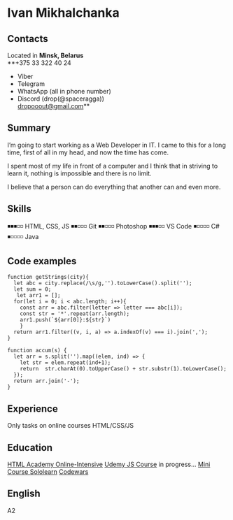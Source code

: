 # Ivan Mikhalchanka

## Contacts
Located in **Minsk, Belarus**  
**+375 33 322 40 24
* Viber
* Telegram
* WhatsApp (all in phone number)
* Discord (drop(@spaceragga))  
[dropooout@gmail.com](mailto:dropooout@gmail.com)**

## Summary

I’m going to start working as a Web Developer in IT. I came to this for a long time, first of all in my head, and now the time has come.

I spent most of my life in front of a computer and I think that in striving to learn it, nothing is impossible and there is no limit.

I believe that a person can do everything that another can and even more.

## Skills

◾◾◾◽◽ HTML, CSS, JS
◾◾◽◽◽ Git
◾◾◽◽◽ Photoshop
◾◾◾◽◽ VS Code
◾◽◽◽◽ C#
◾◽◽◽◽ Java

## Code examples

```
function getStrings(city){
  let abc = city.replace(/\s/g,'').toLowerCase().split('');
  let sum = 0;
   let arr1 = [];
  for(let i = 0; i < abc.length; i++){
    const arr = abc.filter(letter => letter === abc[i]);
    const str = '*'.repeat(arr.length);
    arr1.push(`${arr[0]}:${str}`)
    }
  return arr1.filter((v, i, a) => a.indexOf(v) === i).join(',');
}
```

```
function accum(s) {
  let arr = s.split('').map((elem, ind) => {
    let str = elem.repeat(ind+1);
    return  str.charAt(0).toUpperCase() + str.substr(1).toLowerCase();
  });
  return arr.join('-');
}
```

## Experience

Only tasks on online courses HTML/CSS/JS

## Education
[HTML Academy Online-Intensive](https://htmlacademy.ru/intensive/htmlcss)
[Udemy JS Course](https://www.udemy.com/topic/javascript/) in progress...
[Mini Course Sololearn](https://www.sololearn.com/)
[Codewars](https://www.codewars.com/users/drop%20out)

## English 
A2
